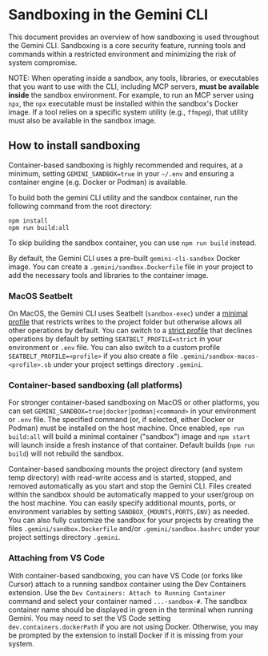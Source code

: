 # Sandboxing in the Gemini CLI

This document provides an overview of how sandboxing is used throughout the Gemini CLI. Sandboxing is a core security feature, running tools and commands within a restricted environment and minimizing the risk of system compromise.

NOTE: When operating inside a sandbox, any tools, libraries, or executables that you want to use with the CLI, including MCP servers, **must be available inside** the sandbox environment. For example, to run an MCP server using `npx`, the `npx` executable must be installed within the sandbox's Docker image. If a tool relies on a specific system utility (e.g., `ffmpeg`), that utility must also be available in the sandbox image.

## How to install sandboxing

Container-based sandboxing is highly recommended and requires, at a minimum, setting `GEMINI_SANDBOX=true` in your `~/.env` and ensuring a container engine (e.g. Docker or Podman) is available.

To build both the gemini CLI utility and the sandbox container, run the following command from the root directory:

```
npm install
npm run build:all
```

To skip building the sandbox container, you can use `npm run build` instead.

By default, the Gemini CLI uses a pre-built `gemini-cli-sandbox` Docker image. You can create a `.gemini/sandbox.Dockerfile` file in your project to add the necessary tools and libraries to the container image.

### MacOS Seatbelt

On MacOS, the Gemini CLI uses Seatbelt (`sandbox-exec`) under a [minimal profile](../../packages/cli/src/utils/sandbox-macos-minimal.sb) that restricts writes to the project folder but otherwise allows all other operations by default. You can switch to a [strict profile](../../packages/cli/src/utils/sandbox-macos-strict.sb) that declines operations by default by setting `SEATBELT_PROFILE=strict` in your environment or `.env` file. You can also switch to a custom profile `SEATBELT_PROFILE=<profile>` if you also create a file `.gemini/sandbox-macos-<profile>.sb` under your project settings directory `.gemini`.

### Container-based sandboxing (all platforms)

For stronger container-based sandboxing on MacOS or other platforms, you can set `GEMINI_SANDBOX=true|docker|podman|<command>` in your environment or `.env` file. The specified command (or, if selected, either Docker or Podman) must be installed on the host machine. Once enabled, `npm run build:all` will build a minimal container ("sandbox") image and `npm start` will launch inside a fresh instance of that container. Default builds (`npm run build`) will not rebuild the sandbox.

Container-based sandboxing mounts the project directory (and system temp directory) with read-write access and is started, stopped, and removed automatically as you start and stop the Gemini CLI. Files created within the sandbox should be automatically mapped to your user/group on the host machine. You can easily specify additional mounts, ports, or environment variables by setting `SANDBOX_{MOUNTS,PORTS,ENV}` as needed. You can also fully customize the sandbox for your projects by creating the files `.gemini/sandbox.Dockerfile` and/or `.gemini/sandbox.bashrc` under your project settings directory `.gemini`.

### Attaching from VS Code

With container-based sandboxing, you can have VS Code (or forks like Cursor) attach to a running sandbox container using the Dev Containers extension. Use the `Dev Containers: Attach to Running Container` command and select your container named `...-sandbox-#`. The sandbox container name should be displayed in green in the terminal when running Gemini. You may need to set the VS Code setting `dev.containers.dockerPath` if you are not using Docker. Otherwise, you may be prompted by the extension to install Docker if it is missing from your system.
